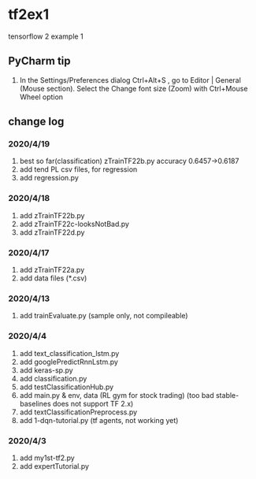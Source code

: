 # tf2ex1
tensorflow 2 example 1

## PyCharm tip
1. In the Settings/Preferences dialog Ctrl+Alt+S , go to 
    Editor | General (Mouse section). Select the Change font 
    size (Zoom) with Ctrl+Mouse Wheel option

## change log
### 2020/4/19
1. best so far(classification) zTrainTF22b.py accuracy 0.6457->0.6187
2. add tend PL csv files, for regression
3. add regression.py

### 2020/4/18
1. add zTrainTF22b.py
2. add zTrainTF22c-looksNotBad.py
3. add zTrainTF22d.py

### 2020/4/17
1. add zTrainTF22a.py
2. add data files (*.csv)

### 2020/4/13
1. add trainEvaluate.py (sample only, not compileable)

### 2020/4/4
1. add text_classification_lstm.py
2. add googlePredictRnnLstm.py
3. add keras-sp.py
4. add classification.py
5. add testClassificationHub.py
6. add main.py & env, data (RL gym for stock trading)
    (too bad stable-baselines does not support TF 2.x)
7. add textClassificationPreprocess.py
8. add 1-dqn-tutorial.py (tf agents, not working yet)

### 2020/4/3
1. add my1st-tf2.py
2. add expertTutorial.py
